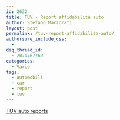 ```yaml
---
id: 2632
title: TUV - Report affidabilità auto
author: Stefano Marzorati
layout: post
permalink: /tuv-report-affidabilita-auto/
authorsure_include_css:
  - 
dsq_thread_id:
  - 2074767769
categories:
  - Varie
tags:
  - automobili
  - car
  - report
  - tuv
---
```

<a href="http://www.anusedcar.com/" target="_blank">TÜV auto reports</a>